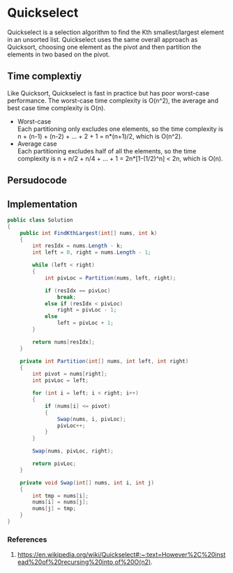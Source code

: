 # Quickselect
Quickselect is a selection algorithm to find the Kth smallest/largest element in an unsorted list. Quickselect uses the same overall approach as Quicksort, choosing one element as the pivot and then partition the elements in two based on the pivot. 

## Time complextiy
Like Quicksort, Quickselect is fast in practice but has poor worst-case performance. The worst-case time complexity is O(n^2), the average and best case time complexity is O(n).

- Worst-case <br/>
Each partitioning only excludes one elements, so the time complexity is n + (n-1) + (n-2) + ... + 2 + 1 = n*(n+1)/2, which is O(n^2). 
- Average case <br/>
Each partitioning excludes half of all the elements, so the time complexity is n + n/2 + n/4 + ... + 1 = 2n*[1-(1/2)^n] < 2n, which is O(n).

## Persudocode

## Implementation
```C#
public class Solution
{
    public int FindKthLargest(int[] nums, int k)
    {
        int resIdx = nums.Length - k;
        int left = 0, right = nums.Length - 1;

        while (left < right)
        {
            int pivLoc = Partition(nums, left, right);

            if (resIdx == pivLoc)
                break;
            else if (resIdx < pivLoc)
                right = pivLoc - 1;
            else
                left = pivLoc + 1;
        }

        return nums[resIdx];
    }

    private int Partition(int[] nums, int left, int right)
    {
        int pivot = nums[right];
        int pivLoc = left;

        for (int i = left; i < right; i++)
        {
            if (nums[i] <= pivot)
            {
                Swap(nums, i, pivLoc);
                pivLoc++;
            }
        }

        Swap(nums, pivLoc, right);

        return pivLoc;
    }

    private void Swap(int[] nums, int i, int j)
    {
        int tmp = nums[i];
        nums[i] = nums[j];
        nums[j] = tmp;
    }
}
```

### References
1. https://en.wikipedia.org/wiki/Quickselect#:~:text=However%2C%20instead%20of%20recursing%20into,of%20O(n2).
